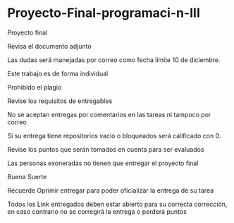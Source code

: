 # Proyecto-Final-programaci-n-III
Proyecto final



Revisa el documento adjunto

Las dudas será manejadas por correo como fecha límite 10 de diciembre.

Este trabajo es de forma individual

Prohibido el plagio

Revise los requisitos de entregables

No se aceptan entregas por comentarios en las tareas ni tampoco por correo

Si su entrega tiene repositorios vació o bloqueados será calificado con 0.

Revise los puntos que serán tomados en cuenta para ser evaluados

Las personas exoneradas no tienen que entregar el proyecto final

Buena Suerte

Recuerde Oprimir entregar para poder oficializar la entrega de su tarea

Todos los Link entregados deben estar abierto para su correcta corrección, en caso contrario no se corregirá la entrega o perderá puntos

